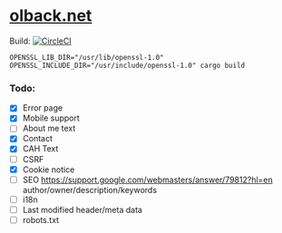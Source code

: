 # [olback.net](https://olback.net)
Build: [![CircleCI](https://circleci.com/gh/olback/olback.net/tree/3.0.svg?style=svg)](https://circleci.com/gh/olback/olback.net/tree/3.0)  

```terminal
OPENSSL_LIB_DIR="/usr/lib/openssl-1.0" OPENSSL_INCLUDE_DIR="/usr/include/openssl-1.0" cargo build
```
### Todo:
* [x] Error page
* [x] Mobile support
* [ ] About me text
* [x] Contact
* [x] CAH Text
* [ ] CSRF
* [x] Cookie notice
* [ ] SEO https://support.google.com/webmasters/answer/79812?hl=en author/owner/description/keywords
* [ ] i18n
* [ ] Last modified header/meta data
* [ ] robots.txt
